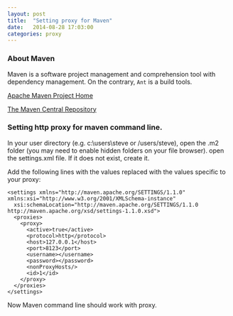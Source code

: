 ```yaml
---
layout: post
title:  "Setting proxy for Maven"
date:   2014-08-28 17:03:00
categories: proxy
---
```


### About Maven
Maven is a software project management and comprehension tool with dependency management. On the contrary, `Ant` is a build tools.

[Apache Maven Project Home](http://maven.apache.org/)

[The Maven Central Repository](http://search.maven.org/)

### Setting http proxy for maven command line.

In your user directory (e.g. c:\users\steve or /users/steve), open the .m2 folder (you may need to enable hidden folders on your file browser). open the settings.xml file. If it does not exist, create it.

Add the following lines with the values replaced with the values specific to your proxy:

```
<settings xmlns="http://maven.apache.org/SETTINGS/1.1.0" xmlns:xsi="http://www.w3.org/2001/XMLSchema-instance"
  xsi:schemaLocation="http://maven.apache.org/SETTINGS/1.1.0 http://maven.apache.org/xsd/settings-1.1.0.xsd">
  <proxies>
    <proxy>
      <active>true</active>
      <protocol>http</protocol>
      <host>127.0.0.1</host>
      <port>8123</port>
      <username></username>
      <password></password>
      <nonProxyHosts/>
      <id>1</id>
    </proxy>
  </proxies>
</settings>
```

Now Maven command line should work with proxy.